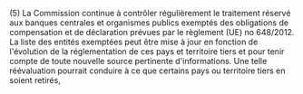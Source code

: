 (5) La Commission continue à contrôler régulièrement le traitement réservé aux banques centrales et organismes publics exemptés des obligations de compensation et de déclaration prévues par le règlement (UE) no 648/2012. La liste des entités exemptées peut être mise à jour en fonction de l'évolution de la réglementation de ces pays et territoire tiers et pour tenir compte de toute nouvelle source pertinente d'informations. Une telle réévaluation pourrait conduire à ce que certains pays ou territoire tiers en soient retirés,